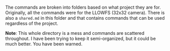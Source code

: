 The commands are broken into folders based on what project they are for.
Originally, all the commands were for the LLOWFS (32x32 camera).
There is also a `shared.md` in this folder and that contains commands that can be used regardless of the project.

**Note**: This whole directory is a mess and commands are scattered throughout.
I have been trying to keep it semi-organized, but it could be much better.
You have been warned.
